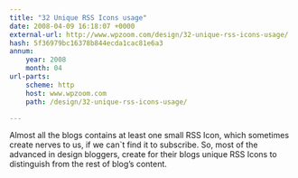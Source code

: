 ```yaml
---
title: "32 Unique RSS Icons usage"
date: 2008-04-09 16:18:07 +0000
external-url: http://www.wpzoom.com/design/32-unique-rss-icons-usage/
hash: 5f36979bc16378b844ecda1cac81e6a3
annum:
    year: 2008
    month: 04
url-parts:
    scheme: http
    host: www.wpzoom.com
    path: /design/32-unique-rss-icons-usage/

---
```


Almost all the blogs contains at least one small RSS Icon, which sometimes create nerves to us, if we can`t find it to subscribe. So, most of the advanced in design bloggers, create for their blogs unique RSS Icons to distinguish from the rest of blog’s content.


































































     


